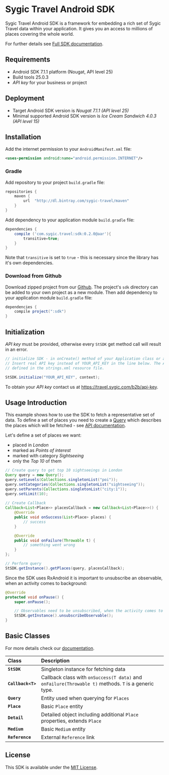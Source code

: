 # Sygic Travel Android SDK


Sygic Travel Android SDK is a framework for embedding a rich set of Sygic Travel data within your
application. It gives you an access to millions of places covering the whole world.

For further details see [Full SDK documentation](http://docs.sygictravelapi.com/android-sdk/master).

## Requirements

- Android SDK 7.1.1 platform (Nougat, API level 25)
- Build tools 25.0.3
- _API key_ for your business or project

## Deployment

- Target Android SDK version is *Nougat 7.1.1 (API level 25)*
- Minimal supported Android SDK version is *Ice Cream Sandwich 4.0.3 (API level 15)*

## Installation
Add the internet permission to your `AndroidManifest.xml` file:
```xml
<uses-permission android:name="android.permission.INTERNET"/>
```

### Gradle
Add repository to your project `build.gradle` file:
```gradle
repositories {
	maven {
		url  "http://dl.bintray.com/sygic-travel/maven"
	}
}
```

Add dependency to your application module `build.gradle` file:
```gradle
dependencies {
	compile ('com.sygic.travel:sdk:0.2.0@aar'){
		transitive=true;
	}
}
```
Note that `transitive` is set to `true` - this is necessary since the library has it's own dependencies.

### Download from Github
Download zipped project from our [Github](https://github.com/sygic-travel/android-sdk). The project's
`sdk` directory can be added to your own project as a new module. Then add dependency to your 
application module `build.gradle` file:
```gradle
dependencies {
	compile project(":sdk")
}
```

## Initialization

*API key* must be provided, otherwise every `StSDK` get method call will result in an error.

```java
// initialize SDK - in onCreate() method of your Application class or a launcher Activity
// Insert real API key instead of YOUR_API_KEY in the line below. The API key can be
// defined in the strings.xml resource file.

StSDK.initialize("YOUR_API_KEY", context);
```
To obtain your *API key* contact us at https://travel.sygic.com/b2b/api-key.

## Usage Introduction

This example shows how to use the SDK to fetch a representative set of data. To define a set of places
you need to create a [Query](http://docs.sygictravelapi.com/android-sdk/0.2.0/com/sygic/travel/sdk/model/query/Query.html)
which describes the places which will be fetched - see
[API documentation](http://docs.sygictravelapi.com/0.2/#section-places).

Let's define a set of places we want:

- placed in _London_
- marked as _Points of interest_
- marked with category _Sightseeing_
- only the _Top 10_ of them

```java	
// Create query to get top 10 sightseeings in London
Query query = new Query();
query.setLevels(Collections.singletonList("poi"));
query.setCategories(Collections.singletonList("sightseeing"));
query.setParents(Collections.singletonList("city:1"));
query.setLimit(10);
	
// Create Callback
Callback<List<Place>> placesCallback = new Callback<List<Place>>() {
	@Override
	public void onSuccess(List<Place> places) {
		// success
	}

	@Override
	public void onFailure(Throwable t) {
		// something went wrong
	}
};

// Perform query
StSDK.getInstance().getPlaces(query, placesCallback);
```

Since the SDK uses RxAndroid it is important to unsubscribe an observable, when an activity comes 
to background:
```java
@Override
protected void onPause() {
	super.onPause();

	// Observables need to be unsubscribed, when the activity comes to background
	StSDK.getInstance().unsubscribeObservable();
}
```

## Basic Classes
For more details check our [documentation](http://docs.sygictravelapi.com/android-sdk/0.2.0).

Class               | Description
:-------------------|:---------------------
**`StSDK`**         | Singleton instance for fetching data
**`Callback<T>`**   | Callback class with `onSuccess(T data)` and `onFailure(Throwable t)` methods. `T` is a generic type.
**`Query`**         | Entity used when querying for `Places`
**`Place`**         | Basic `Place` entity
**`Detail`**        | Detailed object including additional `Place` properties, extends `Place`
**`Medium`**        | Basic `Medium` entity
**`Reference`**     | External `Reference` link

## License
This SDK is available under the [MIT License](http://www.opensource.org/licenses/mit-license.php).
